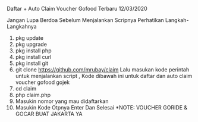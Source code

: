 Daftar + Auto Claim Voucher Gofood Terbaru 12/03/2020


Jangan Lupa Berdoa Sebelum Menjalankan Scripnya
Perhatikan Langkah-Langkahnya

1. pkg update
2. pkg upgrade
3. pkg install php
4. pkg install curl
5. pkg install git
7. git clone https://github.com/mrubay/claim
Lalu masukan kode perintah untuk menjalankan script , Kode dibawah ini untuk daftar dan auto claim voucher gofood gojek
8. cd claim
9. php claim.php
10. Masukin nomor yang mau didaftarkan
11. Masukin Kode Otpnya
Enter Dan Selesai
*NOTE: VOUCHER GORIDE & GOCAR BUAT JAKARTA YA
